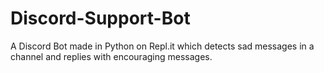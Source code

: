 # Discord-Support-Bot
A Discord Bot made in Python on Repl.it which detects sad messages in a channel and replies with encouraging messages.
